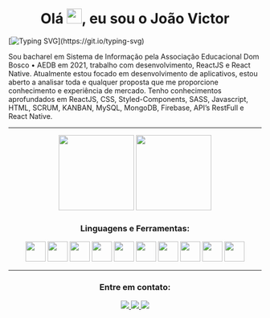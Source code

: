<h1 align="center">Olá  <img src="https://media.giphy.com/media/hvRJCLFzcasrR4ia7z/giphy.gif" width="30px"/>, eu sou o João Victor </h1>

[![Typing SVG](https://readme-typing-svg.demolab.com?font=Fira+Code&size=25&pause=1000&center=true&vCenter=true&width=1000&lines=Sou+Dev+Front-end+j%C3%A1+formado%2C;com+foco+no+desenvolvimento+mobile.)](https://git.io/typing-svg)

Sou bacharel em Sistema de Informação pela Associação Educacional Dom Bosco • AEDB em 2021, trabalho com desenvolvimento, ReactJS e React Native. Atualmente estou focado em desenvolvimento de aplicativos, estou aberto a analisar toda e qualquer proposta que me proporcione conhecimento e experiência de mercado. Tenho conhecimentos aprofundados em ReactJS, CSS, Styled-Components, SASS, Javascript, HTML, SCRUM, KANBAN, MySQL, MongoDB, Firebase, API’s RestFull e React Native.

*******************

<div display="flex" align="center">
  <img height="150em" src="https://github-readme-stats-eight-theta.vercel.app/api?username=joaovictormartin&show_icons=true&theme=radical&include_all_commits=true&count_private=true"/>
  <img height="150em" src="https://github-readme-stats-eight-theta.vercel.app/api/top-langs/?username=joaovictormartin&layout=compact&langs_count=8&theme=radical"/>
</div>
	
<h3 align="center">Linguagens e Ferramentas:</h3>
<p align="center">
  <img height="40" width="40" src="https://cdn.simpleicons.org/react"/> 
  <img height="40" width="40" src="https://cdn.simpleicons.org/css3"/>
  <img height="40" width="40" src="https://cdn.simpleicons.org/styledComponents"/>  
  <img height="40" width="40" src="https://cdn.simpleicons.org/sass"/> 
  <img height="40" width="40" src="https://cdn.simpleicons.org/javascript" /> 
  <img height="40" width="40" src="https://cdn.simpleicons.org/html5"/> 
  <img height="40" width="40" src="https://cdn.simpleicons.org/mongoDB"/> 
  <img height="40" width="40" src="https://cdn.simpleicons.org/fireBase"/> 
  <img height="40" width="40" src="https://cdn.simpleicons.org/axios"/> 
  <img height="40" width="40" src="https://cdn.simpleicons.org/react"/>
</p>

*******************

<h3 align="center">Entre em contato:</h3>
<p align="center">
  <a href="mailto:devjoaovictor10@gmail.com" target="blank">
    <img src="https://custom-icon-badges.demolab.com/badge/-devjoaovictor10@gmail.com-007ee5?style=for-the-badge&logo=mention&logoColor=white"/>
  </a>
  <a href="https://www.linkedin.com/in/joao-victor-developer" target="blank">
    <img src="https://custom-icon-badges.demolab.com/badge/-LinkedIn-007bb6?style=for-the-badge&logo=linkedin&logoColor=white"/>
  </a>
  <a href="https://api.whatsapp.com/send?phone=5524998413564" target="blank">
    <img src="https://custom-icon-badges.demolab.com/badge/-WhatsApp-34af23?style=for-the-badge&logo=whatsApp&logoColor=white"/>
  </a>
</p>

